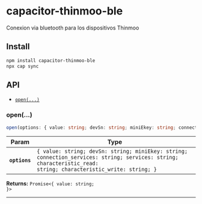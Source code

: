 # capacitor-thinmoo-ble

Conexion via bluetooth para los dispositivos Thinmoo

## Install

```bash
npm install capacitor-thinmoo-ble
npx cap sync
```

## API

<docgen-index>

* [`open(...)`](#open)

</docgen-index>

<docgen-api>
<!--Update the source file JSDoc comments and rerun docgen to update the docs below-->

### open(...)

```typescript
open(options: { value: string; devSn: string; miniEkey: string; connection_services: string; services: string; characteristic_read: string; characteristic_write: string; }) => Promise<{ value: string; }>
```

| Param         | Type                                                                                                                                                                       |
| ------------- | -------------------------------------------------------------------------------------------------------------------------------------------------------------------------- |
| **`options`** | <code>{ value: string; devSn: string; miniEkey: string; connection_services: string; services: string; characteristic_read: string; characteristic_write: string; }</code> |

**Returns:** <code>Promise&lt;{ value: string; }&gt;</code>

--------------------

</docgen-api>
